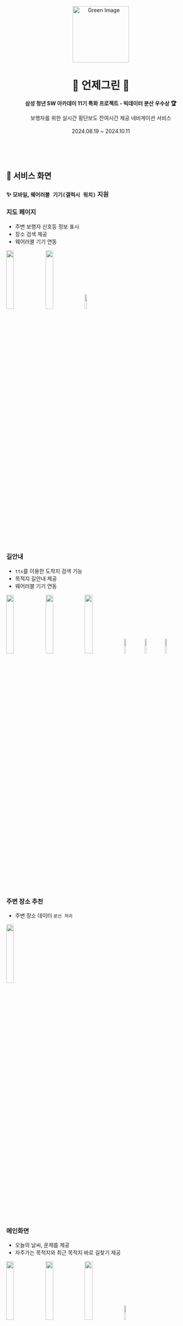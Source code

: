 <div align="center">

<img src="https://raw.githubusercontent.com/readygreen/readygreen/master/green.png" alt="Green Image" width="150px">

# 🚦 언제그린 🚦
**삼성 청년 SW 아카데미 11기 특화 프로젝트 - 빅데이터 분산 우수상 🏆**

보행자를 위한 실시간 횡단보도 잔여시간 제공 네비게이션 서비스 </br>  
2024.08.19 ~ 2024.10.11

<br/>

</div>
<br> 
<!--
## 📜 Contents
 1. [Overview](#-overview)
 2. [서비스 화면](#-서비스-화면)
 3. [주요 기능](#-주요-기능)
 4. [개발 환경](#%EF%B8%8F-개발-환경)
 5. [시스템 아키텍처](#-시스템-아키텍처)
 6. [기술 특이점](#-기술-특이점)
 7. [추후 고도화](#-추후-고도화)
 8. [기획 및 설계 산출물](#-기획-및-설계-산출물)
 9. [Conventions](#-conventions)
 10. [팀원 소개](#-팀원-소개)

<br/>   
--!>
<br/>   

## 👀 서비스 화면
### ✨ `모바일`, `웨어러블 기기(갤럭시 워치)` 지원

### 지도 페이지
- 주변 보행자 신호등 정보 표시
- 장소 검색 제공
- 웨어러블 기기 연동
<div margin: 10px>
  <img src="https://github.com/user-attachments/assets/27f88c23-d9ce-4299-af4e-5da3d800650b" width="20%">
  <img src="https://github.com/user-attachments/assets/ab57242c-fb50-4754-a209-fc20b93c8975" width="20%">
  <img src="https://github.com/user-attachments/assets/130f6497-90e6-4ef5-802f-b00179871371" width="10%">
</div>


### 길안내
- `tts`를 이용한 도착지 검색 기능
- 목적지 길안내 제공
- 웨어러블 기기 연동
<div margin: 10px>
  <img src="https://github.com/user-attachments/assets/7c2ace1f-88cf-4cf7-aab2-57aac93754df" width="20%">
  <img src="https://github.com/user-attachments/assets/482aea7f-2f0c-47a6-8da9-92cc06314b93" width="20%">
  <img src="https://github.com/user-attachments/assets/1a570796-09a3-49db-8c70-776c76462702" width="20%">
    <img src="https://github.com/user-attachments/assets/15e9406c-8ada-4b90-81e2-a159fe434d5a" width="10%">
        <img src="https://github.com/user-attachments/assets/4c830ac4-2482-49cc-aef4-728101c662c2" width="10%">
            <img src="https://github.com/user-attachments/assets/6158e134-5864-499f-97b1-58126e1286be" width="10%">
                
</div>

### 주변 장소 추천
- 주변 장소 데이터 `분산 처리`

<div>
  <img src="https://github.com/user-attachments/assets/3d94ddd5-19f1-4cc9-940f-dea8f8f33338" width="20%">
</div>

### 메인화면
- 오늘의 날씨, 운제를 제공
- 자주가는 목적지와 최근 목적지 바로 길찾기 제공

<div margin: 10px>
  <img src="https://github.com/user-attachments/assets/a65581f6-8664-4e9d-a774-50d2a1647881" width="20%">
  <img src="https://github.com/user-attachments/assets/b1d62a36-06b9-4a70-a46c-403ba0869442" width="20%">
  <img src="https://github.com/user-attachments/assets/f308e00e-e9d0-4fbd-bd39-48f6ffbca36c" width="20%">
  <img src="https://github.com/user-attachments/assets/51f4eb3e-1685-4dfa-86f4-943fa9e71661" width="10%">
</div>

### 로그인
- `카카오 소셜` 로그인
<div margin: 10px>
<img src="https://github.com/user-attachments/assets/5ddf3767-e3f7-4b62-a6ca-f82fa2153aaf" width="20%">
</div>
  
### 마이페이지
- `대표 뱃지 설정`
- `생일 등록 및 변경`
- `자주가는 목적지` 등록 및 수정
<div margin: 10px>
  <img src="https://github.com/user-attachments/assets/c9194c23-d7b2-4528-afd7-0f1120eed7ec" width="20%">
  <img src="https://github.com/user-attachments/assets/c9c01386-dad6-4add-b786-c78fa7fbbdde" width="20%">
  <img src="https://github.com/user-attachments/assets/7b4126aa-f154-49bf-82ae-edad71311f31" width="20%">
</div>



### 포인트 페이지
- `걸음 수`, `총 걸음수` 측정 제공
- `총 포인트`, `포인트 상세 내역` 조회
- `걸음 수`, `운세`, `제보`에 대한 포인트 부여
<div margin: 10px>
  <img src="https://github.com/user-attachments/assets/79e1d1da-3b98-4094-9771-665e297f8422" width="20%">
  <img src="https://github.com/user-attachments/assets/4379dd0f-a9f4-41bd-b333-864928248483" width="20%">
</div>


### 고객지원
- `관리자`의 공지사항
- 사용자의 `건의사항들`을 조회
- `잘못된 데이터`를 제보하는 건의 등록
<div margin: 10px>
  <img src="https://github.com/user-attachments/assets/f154afc2-883e-4e36-aae2-5cc6033081db" width="20%">
  <img src="https://github.com/user-attachments/assets/91d419a6-13fe-4f42-8fd9-b345d75a3c1d" width="20%">
  <img src="https://github.com/user-attachments/assets/9f4cc153-da88-4861-aa21-375c00f85518" width="20%">
</div>

  
### 워치 연동
- `웨어러블` 연결
- 이메일과 모바일에서 제공하는 `인증번호` 입력시 연동
<div margin: 10px>
  <img src="https://github.com/user-attachments/assets/40794819-58d4-42e2-a3dd-6ac40aac3a52" width="20%"/>
  <img src="https://github.com/user-attachments/assets/dc3edb0f-9d09-4dc2-91de-90cb26fc530e" width="10%"/>
  <img src="https://github.com/user-attachments/assets/1a610dd0-2afb-445c-9ac2-916fe20828ee" width="10%"/>
</div>

<br/>   

## ✨ 주요 기능

- `경로 안내`
    - 신호등 시간 분석을 통해 최적의 경로 제공
    - 백그라운드 상태에서도 경로 내 신호 변경 알림

- `신호등 정보 제공`
	- 현재 위치에서 지도 줌 레벨에 따른 신호등 정보 제공


- `주변 장소 추천`
    - 데이터 분산 처리를 이용한 주변 장소 데이터 30개를 제공

- `웨어러블 기기 연동`
    - 모바일에서 경로 안내와 지도 보기 등 기능 연동
    - 사용자 편의성을 위한 목적지 음성 검색
    - tts를 이용한 길안내
    - 신호 알림을 위한 진동 알림

- `오늘의 날씨와 운세 제공`
	- 유저의 흥미도 상승

- `걸음수 총 걸음수 제공`
	- 하버사인을 활용한 경로 거리 계산 및 걸음수 계산

- `신호등 데이터 개선을 위한 제보`
	- 사용자의 제보로 지속적인 데이터 개선
   
<br/>   


## 🖥️ 개발 환경

### 🐳 Backend
<div> 
	<img src="https://img.shields.io/badge/Java-007396?style=for-the-badge&logo=Java&logoColor=white">
	<img src="https://img.shields.io/badge/Ubuntu-20.1.0-E95420?style=for-the-badge&logo=Ubuntu&logoColor=white">
	<img src="https://img.shields.io/badge/SpringBoot-6DB33F?style=for-the-badge&logo=Spring-Boot&logoColor=white">
	<img src="https://img.shields.io/badge/Gradle-02303A?style=for-the-badge&logo=Gradle&logoColor=white">
	<img src="https://img.shields.io/badge/Swagger-85EA2D?style=for-the-badge&logo=Swagger&logoColor=black">
	<img src="https://img.shields.io/badge/Spring%20Security-6DB33F?style=for-the-badge&logo=Spring-Security&logoColor=white">
	<img src="https://img.shields.io/badge/Apache%20Spark-E25A1C?style=for-the-badge&logo=Apache-Spark&logoColor=white">
</div>
<br/>

### 🦊 Frontend
<div>
	<img src="https://img.shields.io/badge/Dart-0175C2?style=for-the-badge&logo=Dart&logoColor=white">
	<img src="https://img.shields.io/badge/Flutter-02569B?style=for-the-badge&logo=Flutter&logoColor=white">
	<img src="https://img.shields.io/badge/Provider-FF6F00?style=for-the-badge&logo=Provider&logoColor=white">
	<img src="https://img.shields.io/badge/Google%20Maps-4285F4?style=for-the-badge&logo=Google-Maps&logoColor=white">
	<img src="https://img.shields.io/badge/Firebase-FFCA28?style=for-the-badge&logo=Firebase&logoColor=black">
</div>
<br/>

 
### 🦊 WearOS
<div>
	<img src="https://img.shields.io/badge/Kotlin-7F52FF?style=for-the-badge&logo=Kotlin&logoColor=white">
	<img src="https://img.shields.io/badge/Android-3DDC84?style=for-the-badge&logo=Android&logoColor=white">
	<img src="https://img.shields.io/badge/Retrofit-FF6F00?style=for-the-badge&logo=Retrofit&logoColor=white">
	<img src="https://img.shields.io/badge/Google%20Maps-4285F4?style=for-the-badge&logo=Google-Maps&logoColor=white">
	<img src="https://img.shields.io/badge/Firebase-FFCA28?style=for-the-badge&logo=Firebase&logoColor=black">	
	<img src="https://img.shields.io/badge/Lottie-8DD6F9?style=for-the-badge&logo=Lottie&logoColor=white">
</div>
<br/>

### 🗂️ DB
<div>
	<img src="https://img.shields.io/badge/MySQL-4479A1?style=for-the-badge&logo=MySQL&logoColor=white">
	<img src="https://img.shields.io/badge/MongoDB-47A248?style=for-the-badge&logo=MongoDB&logoColor=white">
	<img src="https://img.shields.io/badge/Redis-DC382D?style=for-the-badge&logo=Redis&logoColor=white">	
</div>
<br/>


### 🌐 Server
<div>
	<img src="https://img.shields.io/badge/Ubuntu-E95420?style=for-the-badge&logo=Ubuntu&logoColor=white">
	<img src="https://img.shields.io/badge/Nginx-009639?style=for-the-badge&logo=Nginx&logoColor=white">
	<img src="https://img.shields.io/badge/PuTTY-023161?style=for-the-badge&logo=PuTTY&logoColor=white">
	<img src="https://img.shields.io/badge/Docker-2496ED?style=for-the-badge&logo=Docker&logoColor=white">
	<img src="https://img.shields.io/badge/Jenkins-D24939?style=for-the-badge&logo=Jenkins&logoColor=white">
</div>
<br/>


### 🔨 IDE
<div>
	<img src="https://img.shields.io/badge/IntelliJ%20IDEA-000000?style=for-the-badge&logo=IntelliJ-IDEA&logoColor=white">
	<img src="https://img.shields.io/badge/MySQL%20Workbench-4479A1?style=for-the-badge&logo=MySQL&logoColor=white">
	<img src="https://img.shields.io/badge/VSCode-007ACC?style=for-the-badge&logo=Visual-Studio-Code&logoColor=white">
	<img src="https://img.shields.io/badge/Android%20Studio-3DDC84?style=for-the-badge&logo=Android-Studio&logoColor=white">	
</div>
<br/>


## 💫 시스템 아키텍처

<img src="https://github.com/user-attachments/assets/0132b0bc-10ed-4246-aa8e-cdba38da28d0" alt="시스템 아키텍처" width="80%">


<br/>     

## ✨ 기술 특이점
- 신호등 대기 시간을 적용한 최적 경로 제공
- 서브 서버에서 주변 장소 추천을 위한 `스파크`를 활용해 장소 데이터 수집
- 사용자 편의성을 위한 웨어러블 연동
- 음성인식으로 목적지 검색 제공
- 사용자 제보로 데이터 개선
- 오늘의 날씨, 운세, 걸음 수 등 데일리 컨텐츠 제공
- 포인트와 뱃지 기능으로 유저 유입 증가 목적

<br/>   

## ✨ 추후 고도화 
- 유저의 속도를 분석후 속도에 맞는 맞춤형 경로 안내 제공
- 신호등 대기 시간을 적용한 더 많은 경로 제공
- 실시간 신호등 데이터를 분산처리
- 제보 데이터 자동 분석
- 삼성웰렛과 연동

<br/>   

# 📂 기획 및 설계 산출물

### [💭 기능 명세](https://obsidian-boar-5f3.notion.site/0de7338d07c045e584d3879cbac76a44?pvs=74)

<img width="100%" alt="기능 명세" src="https://github.com/user-attachments/assets/4913b826-8ebe-49e1-81ae-76b7463548a2"><br>

### [🎨 화면 설계서](https://www.figma.com/design/P73jaKuUZsdERNRuDRBdtm/%EC%96%B8%EC%A0%9C%EA%B7%B8%EB%A6%B0?node-id=301-1535&node-type=canvas&t=tXJLJwuCp1h2XQ3D-0)


<img width="100%" alt="화면설계서" src="https://github.com/user-attachments/assets/1c31c32a-8187-42c8-8f9e-624bf4da41b3"><br>

### [✨ ER Diagram](https://www.erdcloud.com/d/57wJHqjZPLPw7w2ve)

<img width="100%" alt="erd" src="https://github.com/user-attachments/assets/9de9eeba-8fba-4930-a9a1-8b2b3bfc3844" ><br>

<br/>   

# ✨ Conventions 
언제그린 팀원들의 원활한 `Gitlab`, `Jira` 사용을 위한 [✨컨벤션✨](https://obsidian-boar-5f3.notion.site/bfbb93c1ebbb412fa1b9bb03042f4ebc?pvs=74) 입니다 :)

<br/>   

## 👥 팀원 소개

<div>
<table>
    <tr>
        <td align="center">
        <a href="https://github.com/sommnee">
          <img src="https://avatars.githubusercontent.com/sommnee" width="120px;" alt="wooqqq">
        </a>
      </td>
      <td align="center">
        <a href="https://github.com/yongwonkim1">
          <img src="https://avatars.githubusercontent.com/yongwonkim1" width="120px;" alt="Basaeng">
        </a>
      </td>
      <td align="center">
        <a href="https://github.com/ensk26">
          <img src="https://avatars.githubusercontent.com/ensk26" width="120px;" alt="jiwon718">
        </a>
      </td>
      <td align="center">
        <a href="https://github.com/seungminleeee">
          <img src="https://avatars.githubusercontent.com/seungminleeee" width="120px;" alt="KBG1">
        </a>
      </td>
      <td align="center">
        <a href="https://github.com/JinAyeong">
          <img src="https://avatars.githubusercontent.com/JinAyeong" width="120px;" alt="taessong">
        </a>
      </td>
      <td align="center">
        <a href="https://github.com/chajoyhoi">
          <img src="https://avatars.githubusercontent.com/chajoyhoi" width="120px;" alt="hhsssu">
        </a>
      </td>
  </tr>
  <tr>
    <td align="center">
      <a href="https://github.com/sommnee">
        이소민
      </a>
    </td>
    <td align="center">
      <a href="https://github.com/yongwonkim1">
        김용원
      </a>
    </td>
    <td align="center">
      <a href="https://github.com/wnsk26">
        서두나
      </a>
    </td>
    <td align="center">
      <a href="https://github.com/seungminleeee">
        이승민
      </a>
    </td>
    <td align="center">
      <a href="https://github.com/JinAyeong">
        진아영
      </a>
    </td>
    <td align="center">
      <a href="https://github.com/chajoyhoi">
        차유림
      </a>
    </td>
  </tr>
  <tr>
    <td align="center">
        팀장, BE, Data
    </td>
    <td align="center">
      Infra, BE, FE
    </td>
    <td align="center">
      BE
    </td>
    <td align="center">
      FE
    </td>
    <td align="center">
      FE
    </td>
    <td align="center">
      FE
    </td>
  </tr>
</table>
</div>
